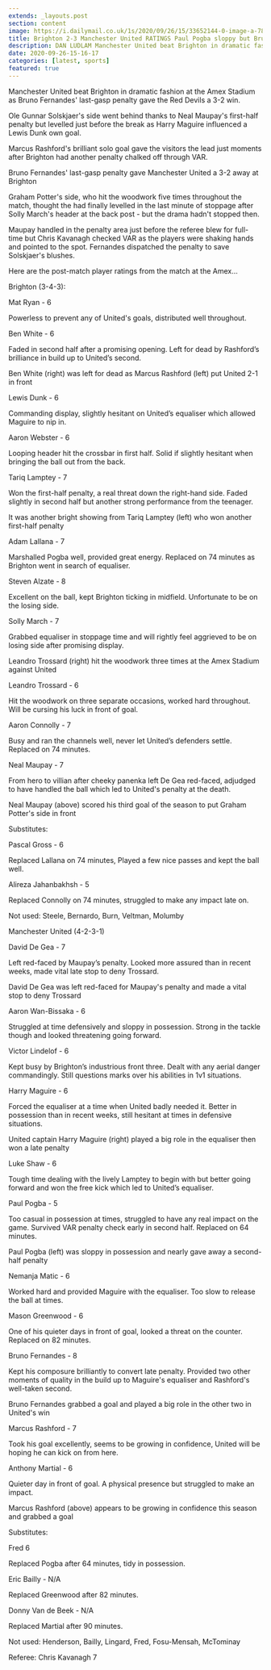 ```yaml
---
extends: _layouts.post
section: content
image: https://i.dailymail.co.uk/1s/2020/09/26/15/33652144-0-image-a-78_1601129013369.jpg 
title: Brighton 2-3 Manchester United RATINGS Paul Pogba sloppy but Bruno Fernandes saves the day 
description: DAN LUDLAM Manchester United beat Brighton in dramatic fashion at the Amex Stadium as Bruno Fernandes last-gasp penalty gave the Red Devils a 3-2 win. 
date: 2020-09-26-15-16-17 
categories: [latest, sports] 
featured: true 
--- 
```

Manchester United beat Brighton in dramatic fashion at the Amex Stadium as Bruno Fernandes' last-gasp penalty gave the Red Devils a 3-2 win.

Ole Gunnar Solskjaer's side went behind thanks to Neal Maupay's first-half penalty but levelled just before the break as Harry Maguire influenced a Lewis Dunk own goal. 

Marcus Rashford's brilliant solo goal gave the visitors the lead just moments after Brighton had another penalty chalked off through VAR. 

Bruno Fernandes' last-gasp penalty gave Manchester United a 3-2 away at Brighton

Graham Potter's side, who hit the woodwork five times throughout the match, thought the had finally levelled in the last minute of stoppage after Solly March's header at the back post - but the drama hadn't stopped then.

Maupay handled in the penalty area just before the referee blew for full-time but Chris Kavanagh checked VAR as the players were shaking hands and pointed to the spot. Fernandes dispatched the penalty to save Solskjaer's blushes.

Here are the post-match player ratings from the match at the Amex... 

Brighton (3-4-3):

Mat Ryan - 6

Powerless to prevent any of United's goals, distributed well throughout.

Ben White - 6

Faded in second half after a promising opening. Left for dead by Rashford’s brilliance in build up to United’s second.

Ben White (right) was left for dead as Marcus Rashford (left) put United 2-1 in front

Lewis Dunk - 6 

Commanding display, slightly hesitant on United’s equaliser which allowed Maguire to nip in.

Aaron Webster - 6

Looping header hit the crossbar in first half. Solid if slightly hesitant when bringing the ball out from the back.

Tariq Lamptey - 7

Won the first-half penalty, a real threat down the right-hand side. Faded slightly in second half but another strong performance from the teenager.

It was another bright showing from Tariq Lamptey (left) who won another first-half penalty

Adam Lallana - 7

Marshalled Pogba well, provided great energy. Replaced on 74 minutes as Brighton went in search of equaliser.

Steven Alzate - 8

Excellent on the ball, kept Brighton ticking in midfield. Unfortunate to be on the losing side.

Solly March - 7

Grabbed equaliser in stoppage time and will rightly feel aggrieved to be on losing side after promising display.

Leandro Trossard (right) hit the woodwork three times at the Amex Stadium against United

Leandro Trossard - 6

Hit the woodwork on three separate occasions, worked hard throughout. Will be cursing his luck in front of goal.

Aaron Connolly - 7

Busy and ran the channels well, never let United’s defenders settle. Replaced on 74 minutes.

Neal Maupay - 7

From hero to villian after cheeky panenka left De Gea red-faced, adjudged to have handled the ball which led to United's penalty at the death.

Neal Maupay (above) scored his third goal of the season to put Graham Potter's side in front

Substitutes:

Pascal Gross - 6 

Replaced Lallana on 74 minutes, Played a few nice passes and kept the ball well.

Alireza Jahanbakhsh - 5 

Replaced Connolly on 74 minutes, struggled to make any impact late on.

Not used: Steele, Bernardo, Burn, Veltman, Molumby

Manchester United (4-2-3-1)

David De Gea - 7

Left red-faced by Maupay’s penalty. Looked more assured than in recent weeks, made vital late stop to deny Trossard.

David De Gea was left red-faced for Maupay's penalty and made a vital stop to deny Trossard

Aaron Wan-Bissaka - 6

Struggled at time defensively and sloppy in possession. Strong in the tackle though and looked threatening going forward.

Victor Lindelof - 6

Kept busy by Brighton’s industrious front three. Dealt with any aerial danger commandingly. Still questions marks over his abilities in 1v1 situations.

Harry Maguire - 6

Forced the equaliser at a time when United badly needed it. Better in possession than in recent weeks, still hesitant at times in defensive situations.

United captain Harry Maguire (right) played a big role in the equaliser then won a late penalty

Luke Shaw - 6

Tough time dealing with the lively Lamptey to begin with but better going forward and won the free kick which led to United’s equaliser.

Paul Pogba - 5

Too casual in possession at times, struggled to have any real impact on the game. Survived VAR penalty check early in second half. Replaced on 64 minutes.

Paul Pogba (left) was sloppy in possession and nearly gave away a second-half penalty 

Nemanja Matic - 6

Worked hard and provided Maguire with the equaliser. Too slow to release the ball at times.

Mason Greenwood - 6

One of his quieter days in front of goal, looked a threat on the counter. Replaced on 82 minutes.

Bruno Fernandes - 8

Kept his composure brilliantly to convert late penalty. Provided two other moments of quality in the build up to Maguire's equaliser and Rashford's well-taken second.

Bruno Fernandes grabbed a goal and played a big role in the other two in United's win

Marcus Rashford - 7

Took his goal excellently, seems to be growing in confidence, United will be hoping he can kick on from here.

Anthony Martial - 6

Quieter day in front of goal. A physical presence but struggled to make an impact.

Marcus Rashford (above) appears to be growing in confidence this season and grabbed a goal

Substitutes: 

Fred 6 

Replaced Pogba after 64 minutes, tidy in possession.

Eric Bailly - N/A 

Replaced Greenwood after 82 minutes.

Donny Van de Beek - N/A 

Replaced Martial after 90 minutes.

Not used: Henderson, Bailly, Lingard, Fred, Fosu-Mensah, McTominay

Referee: Chris Kavanagh 7

